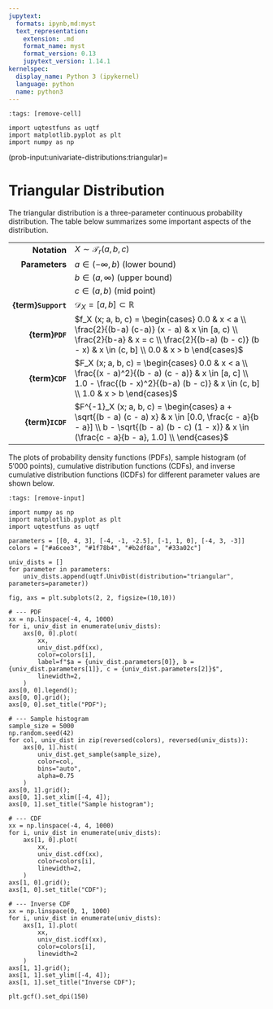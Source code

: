 ```yaml
---
jupytext:
  formats: ipynb,md:myst
  text_representation:
    extension: .md
    format_name: myst
    format_version: 0.13
    jupytext_version: 1.14.1
kernelspec:
  display_name: Python 3 (ipykernel)
  language: python
  name: python3
---
```


```{code-cell} ipython3
:tags: [remove-cell]

import uqtestfuns as uqtf
import matplotlib.pyplot as plt
import numpy as np
```

(prob-input:univariate-distributions:triangular)=
# Triangular Distribution

The triangular distribution is a three-parameter continuous probability
distribution.
The table below summarizes some important aspects of the distribution.


|                      |                                                                                                                                                                                                      |
|---------------------:|------------------------------------------------------------------------------------------------------------------------------------------------------------------------------------------------------|
|         **Notation** | $X \sim \mathcal{T}_r (a, b, c)$                                                                                                                                                                     |
|       **Parameters** | $a \in (-\infty, b)$ (lower bound)                                                                                                                                                                   |
|                      | $b \in (a, \infty)$ (upper bound)                                                                                                                                                                    |
|                      | $c \in (a, b)$ (mid point)                                                                                                                                                                           |
|  **{term}`Support`** | $\mathcal{D}_X = [a, b] \subset \mathbb{R}$                                                                                                                                                          |
|      **{term}`PDF`** | $f_X (x; a, b, c) = \begin{cases} 0.0 & x < a \\ \frac{2}{(b-a) (c-a)} (x - a) & x \in [a, c) \\	\frac{2}{b-a} & x = c \\ \frac{2}{(b-a) (b - c)} (b - x) & x \in (c, b] \\ 0.0 & x > b \end{cases}$ |
|      **{term}`CDF`** | $F_X (x; a, b, c) = \begin{cases} 0.0 & x < a \\	\frac{(x - a)^2}{(b - a) (c - a)} & x \in [a, c] \\	1.0 - \frac{(b - x)^2}{(b-a) (b - c)} & x \in (c, b] \\	1.0 & x > b \end{cases}$                |
|     **{term}`ICDF`** | $F^{-1}_X (x; a, b, c) = \begin{cases} a + \sqrt{(b - a) (c - a) x} & x \in [0.0, \frac{c - a}{b - a}] \\ b - \sqrt{(b - a) (b - c) (1 - x)} & x \in (\frac{c - a}{b - a}, 1.0] \\ \end{cases}$      |

The plots of probability density functions (PDFs),
sample histogram (of $5'000$ points),
cumulative distribution functions (CDFs),
and inverse cumulative distribution functions (ICDFs) for different parameter
values are shown below.

```{code-cell} ipython3
:tags: [remove-input]

import numpy as np
import matplotlib.pyplot as plt
import uqtestfuns as uqtf

parameters = [[0, 4, 3], [-4, -1, -2.5], [-1, 1, 0], [-4, 3, -3]]
colors = ["#a6cee3", "#1f78b4", "#b2df8a", "#33a02c"]

univ_dists = []
for parameter in parameters:
    univ_dists.append(uqtf.UnivDist(distribution="triangular", parameters=parameter))

fig, axs = plt.subplots(2, 2, figsize=(10,10))

# --- PDF
xx = np.linspace(-4, 4, 1000)
for i, univ_dist in enumerate(univ_dists):
    axs[0, 0].plot(
        xx,
        univ_dist.pdf(xx),
        color=colors[i],
        label=f"$a = {univ_dist.parameters[0]}, b = {univ_dist.parameters[1]}, c = {univ_dist.parameters[2]}$",
        linewidth=2,
    )
axs[0, 0].legend();
axs[0, 0].grid();
axs[0, 0].set_title("PDF");

# --- Sample histogram
sample_size = 5000
np.random.seed(42)
for col, univ_dist in zip(reversed(colors), reversed(univ_dists)):
    axs[0, 1].hist(
        univ_dist.get_sample(sample_size),
        color=col,
        bins="auto",
        alpha=0.75
    )
axs[0, 1].grid();
axs[0, 1].set_xlim([-4, 4]);
axs[0, 1].set_title("Sample histogram");

# --- CDF
xx = np.linspace(-4, 4, 1000)
for i, univ_dist in enumerate(univ_dists):
    axs[1, 0].plot(
        xx,
        univ_dist.cdf(xx),
        color=colors[i],
        linewidth=2,
    )
axs[1, 0].grid();
axs[1, 0].set_title("CDF");

# --- Inverse CDF
xx = np.linspace(0, 1, 1000)
for i, univ_dist in enumerate(univ_dists):
    axs[1, 1].plot(
        xx,
        univ_dist.icdf(xx),
        color=colors[i],
        linewidth=2
    )
axs[1, 1].grid();
axs[1, 1].set_ylim([-4, 4]);
axs[1, 1].set_title("Inverse CDF");

plt.gcf().set_dpi(150)
```
